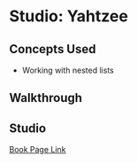 # Studio: Yahtzee

## Concepts Used

- Working with nested lists

## Walkthrough



## Studio

[Book Page Link](https://runestone.launchcode.org/runestone/static/thinkcspy/Studios/yahtzee.html)
